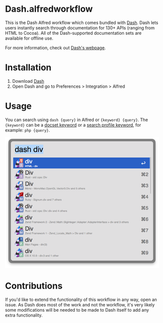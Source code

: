 Dash.alfredworkflow
====================

This is the Dash Alfred workflow which comes bundled with [Dash](http://kapeli.com/dash). Dash lets users instantly search through documentation for 130+ APIs (ranging from HTML to Cocoa). All of the Dash-supported documentation sets are available for offline use.

For more information, check out [Dash's webpage](http://kapeli.com/dash).

# Installation

1. Download [Dash](http://kapeli.com/dash)
2. Open Dash and go to Preferences > Integration > Alfred

# Usage

You can search using `dash {query}` in Alfred or `{keyword} {query}`. The `{keyword}` can be a [docset keyword](http://kapeli.com/dash_guide#docsetKeywords) or a [search profile keyword](http://kapeli.com/dash_guide#searchProfiles), for example: `php {query}`.

![screenshot][dash]


# Contributions

If you'd like to extend the functionality of this workflow in any way, open an issue. As Dash does most of the work and not the workflow, it's very likely some modifications will be needed to be made to Dash itself to add any extra functionality.

[dash]: ./screen.png  "Sample Dash result"
